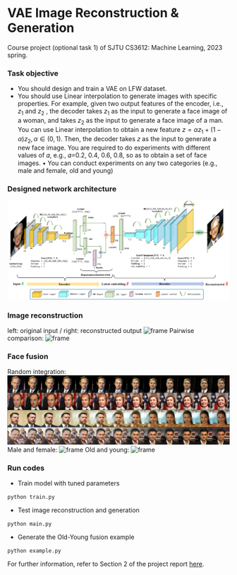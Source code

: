 # VAE Image Reconstruction & Generation
Course project (optional task 1) of SJTU CS3612: Machine Learning, 2023 spring.

### Task objective
- You should design and train a VAE on LFW dataset.
- You should use Linear interpolation to generate images with specific properties.
For example, given two output features of the encoder, i.e., $z_1$ and $z_2$ , the decoder takes $z_1$ as the input to generate a face image of a woman, and takes $z_2$ as the input to generate a face image of a man. You can use Linear interpolation to obtain a new feature $z = \alpha z_1 + (1 − \alpha)z_2 ,\alpha \in (0,1)$. Then, the decoder takes 𝑧 as the input to generate a new face image. You are required to do experiments with different values of 𝛼, e.g., 𝛼=0.2, 0.4, 0.6, 0.8, so as to obtain a set of face images.
• You can conduct experiments on any two categories (e.g., male and female, old and young)

### Designed network architecture
![frame](imgs/vae.png)

### Image reconstruction
left: original input / right: reconstructed output
![frame](imgs/reconst1.png)
Pairwise comparison:
![frame](imgs/reconst2.png)


### Face fusion
Random integration:
![frame](imgs/fusion0.png)
Male and female:
![frame](imgs/fusion1.png)
Old and young:
![frame](imgs/fusion2.png)

### Run codes
- Train model with tuned parameters
```
python train.py
```
- Test image reconstruction and generation
```
python main.py
```
- Generate the Old-Young fusion example
```
python example.py
```

For further information, refer to Section 2 of the project report [here](report/Report_for_Machine_Learning_Project.pdf).


